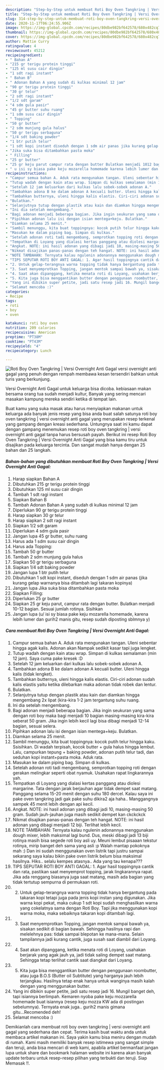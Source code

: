 ```yaml
---
description: "Step-by-Step untuk membuat Roti Boy Oven Tangkring | Versi Overnight Anti Gagal Favorite"
title: "Step-by-Step untuk membuat Roti Boy Oven Tangkring | Versi Overnight Anti Gagal Favorite"
slug: 314-step-by-step-untuk-membuat-roti-boy-oven-tangkring-versi-overnight-anti-gagal-favorite
date: 2020-11-17T06:24:55.906Z
image: https://img-global.cpcdn.com/recipes/80dbe982bf642578/680x482cq70/roti-boy-oven-tangkring-versi-overnight-anti-gagal-foto-resep-utama.jpg
thumbnail: https://img-global.cpcdn.com/recipes/80dbe982bf642578/680x482cq70/roti-boy-oven-tangkring-versi-overnight-anti-gagal-foto-resep-utama.jpg
cover: https://img-global.cpcdn.com/recipes/80dbe982bf642578/680x482cq70/roti-boy-oven-tangkring-versi-overnight-anti-gagal-foto-resep-utama.jpg
author: Mattie Curry
ratingvalue: 4
reviewcount: 45212
recipeingredient:
- " Bahan A"
- "215 gr terigu protein tinggi"
- "125 ml susu cair dingin"
- "1 sdt ragi instant"
- " Bahan B"
- " Adonan Bahan A yang sudah di kulkas minimal 12 jam"
- "90 gr terigu protein tinggi"
- "30 gr telur"
- "2 sdt ragi instant"
- "1/2 sdt garam"
- "4 sdm gula pasir"
- "45 gr butter suhu ruang"
- "1 sdm susu cair dingin"
- " Topping"
- "50 gr butter"
- "2 sdm munjung gula halus"
- "50 gr terigu serbaguna"
- "1/4 sdt baking powder"
- "1 btr putih telur"
- "1 sdt kopi instant diseduh dengan 1 sdm air panas jika kurang gelap warnanya bisa ditambah lagi takaran kopinya"
- "Jika suka bisa ditambahkan pasta moka"
- " Filling"
- "25 gr butter"
- "25 gr keju parut campur rata dengan butter Bulatkan menjadi 1012 bagian Sesuai jumlah rotinya Sisihkan"
- " u isi sy biasa pake keju mozarella homemade karena lebih lumer dan gurih2 manis gitu resep sudah diposting sblmnya y"
recipeinstructions:
- "Campur semua bahan A. Aduk rata mengunakan tangan. Uleni sebentar hingga agak kalis. Adonan akan Nampak sedikit kasar tapi juga lengket."
- "Tutup wadah dengan kain atau wrap. Simpan di kulkas semalaman (min 12 jam). Saya cuma pake kresek :D"
- "Setelah 12 jam keluarkan dari kulkas lalu sobek-sobek adonan A."
- "Tambahkan adona B ke dalam adonan A kecuali butter. Uleni hingga kalis (tidak lengket)."
- "Tambahkan butternya, uleni hingga kalis elastis. Ciri-ciri adonan sudah kalis elastis yaitu ketika dilebarkan maka adonan tidak robek dan lentur."
- "Bulatkan."
- "Selanjutnya tutup dengan plastik atau kain dan diamkan hingga mengembang 2x lipat (kira-kira 1-2 jam tergantung suhu ruang."
- "Ini dia setelah mengembang."
- "Bagi adonan menjadi beberapa bagian. Jika ingin seukuran yang sama dengan roti boy maka bagi menjadi 10 bagian masing-masing kira-kira seberat 50 gram. Jika ingin lebih kecil lagi bisa dibagi menjadi 12-14 bagian, sesuai selera."
- "Pipihkan adonan lalu isi dengan isian mentega+keju. Bulatkan."
- "Diamkan selama 25 menit."
- "Sambil menunggu, kita buat toppingnya: kocok putih telur hingga kaku. Ssisihkan. Di wadah terpisah, kocok butter + gula halus hingga lembut. Lalu, campurkan tepung + baking powder, adonan putih telur tadi, dan seduhan kopi instant+pasta moka. Aduk rata."
- "Masukan ke dalam piping bag. Simpan di kulkas."
- "Setelah adonan roti tadi mengembang, semprotkan topping roti dengan gerakan melingkar seperti obat nyamuk. Usahakan rapat lingkarannya yah."
- "Tempatkan di Loyang yang dialasi kertas panggang atau diolesi margarine. Tata dengan jarak berjauhan agar tidak dempet saat matang. Panggang selama 15-20 menit dengan suhu 180 dercel. Kalau saya ini pake oven tangkring jadi gak pake suhu dikira2 aja haha.. Manggangnya sampek 45 menit lebih dengan api kecil."
- "Angkat. NOTE: ini hasil adonan yang dibagi jadi 10, masing-masing 50 gram. Sudah jauh-jauhan juga masih sedikit dempet kan ckckckck"
- "Nikmat disajikan panas-panas dengan teh hangat. NOTE: ini hasil adonan yang dibagi menjadi 12 biji. Terlihat lebih kecil."
- "NOTE TAMBAHAN: Ternyata kalau ngulenin adonannya menggunakan dough mixer, lebih maksimal lagi bund. Dus, meski dibagi jadi 13 biji rotinya masih bisa segede roti boy asli uy. Meuni lembut pisaaan tekstur rotinya, mirip banget deh sama yang asli :p Walah mantap pokoknya mah :) Dan ini sudah menggunakan oven listrik tapi justru sampai sekarang saya kalau bikin pake oven listrik belum bisa maksimal hasilnya. Hiks.. selalu kempes atasnya.. Ada yang tau kenapa???"
- "TIPS SEPUTAR ROTI BOY ANTI GAGAL: 1. Agar hasil toppingnya cantik dan rata, pastikan saat menyemprot topping, jarak lingkarannya rapat. Jika ada renggang biasanya juga saat matang, masih ada bagian yang tidak tertutup sempurna di permukaan roti."
- "2. Untuk gelap-terangnya warna topping tidak hanya bergantung pada takaran kopi tetapi juga pada jenis kopi instan yang digunakan. Jika warna kopi pekat, maka cukup 1 sdt kopi sudah menghasilkan warna yang cokelatnya sama dengan Roti Boy. Tapi jika menggunakan kopi warna moka, maka sebaiknya takaran kopi ditambah lagi."
- "3. Saat menyemprotkan Topping, jangan mentok sampai bawah ya, sisakan sedikit di bagian bawah. Sehingga hasilnya rapi dan melelehnya pas: tidak sampai blepotan ke mana-mana. Selain tampilannya jadi kurang cantik, juga susah saat diambil dari Loyang."
- "4. Saat akan dipanggang, ketika menata roti di Loyang, usahakan berjarak yang agak jauh ya, jadi tidak saling dempet saat matang. Sehingga tetap terlihat cantik saat diangkat dari Loyang."
- "5. Kita juga bisa menggantikan butter dengan penggunaan roombutter, atau juga B.O.S (Butter oil Subtitute) yang harganya jauh lebih terjangkau. Hasilnya tetap enak hanya untuk wanginya masih kalah dengan yang menggunakan butter."
- "Yang ini dibikin super petite, jadi satu resep jadi 16. Mungil banget deh, tapi isiannya berlimpah. Kemaren nyoba pake keju mozzarella homemade buat isiannya (resep keju mozza KW ada di postingan sebelumnya). Ternyata enak juga.. gurih2 manis gimana gitu...Recomended deh!"
- "Selamat mencoba :)"
categories:
- Recipe
tags:
- roti
- boy
- oven

katakunci: roti boy oven 
nutrition: 209 calories
recipecuisine: American
preptime: "PT38M"
cooktime: "PT43M"
recipeyield: "4"
recipecategory: Lunch

---
```



![Roti Boy Oven Tangkring | Versi Overnight Anti Gagal](https://img-global.cpcdn.com/recipes/80dbe982bf642578/680x482cq70/roti-boy-oven-tangkring-versi-overnight-anti-gagal-foto-resep-utama.jpg)
 versi overnight anti gagal yang penuh dengan rempah membawa kesan tersendiri bahkan untuk turis yang berkunjung.

 Versi Overnight Anti Gagal untuk keluarga bisa dicoba. kebiasaan makan bersama orang tua sudah menjadi kultur, Banyak yang sering mencari masakan kampung mereka sendiri ketika di tempat lain.



Buat kamu yang suka masak atau harus menyiapkan makanan untuk keluarga ada banyak jenis resep yang bisa anda buat salah satunya roti boy oven tangkring | versi overnight anti gagal yang merupakan resep terkenal yang gampang dengan kreasi sederhana. Untungnya saat ini kamu dapat dengan gampang menemukan resep roti boy oven tangkring | versi overnight anti gagal tanpa harus bersusah payah.
Berikut ini resep Roti Boy Oven Tangkring | Versi Overnight Anti Gagal yang bisa kamu tiru untuk disajikan pada keluarga tercinta. Dan sangat mudah hanya dengan 25 bahan dan 25 langkah.


<!--inarticleads1-->

##### Bahan-bahan yang dibutuhkan membuat Roti Boy Oven Tangkring | Versi Overnight Anti Gagal:

1. Harap siapkan  Bahan A
1. Dibutuhkan 215 gr terigu protein tinggi
1. Dibutuhkan 125 ml susu cair dingin
1. Tambah 1 sdt ragi instant
1. Siapkan  Bahan B
1. Tambah  Adonan Bahan A yang sudah di kulkas minimal 12 jam
1. Diperlukan 90 gr terigu protein tinggi
1. Harap siapkan 30 gr telur
1. Harap siapkan 2 sdt ragi instant
1. Siapkan 1/2 sdt garam
1. Diperlukan 4 sdm gula pasir
1. Jangan lupa 45 gr butter, suhu ruang
1. Harus ada 1 sdm susu cair dingin
1. Harus ada  Topping:
1. Tambah 50 gr butter
1. Tambah 2 sdm munjung gula halus
1. Siapkan 50 gr terigu serbaguna
1. Siapkan 1/4 sdt baking powder
1. Jangan lupa 1 btr putih telur
1. Dibutuhkan 1 sdt kopi instant, diseduh dengan 1 sdm air panas (jika kurang gelap warnanya bisa ditambah lagi takaran kopinya)
1. Jangan lupa Jika suka bisa ditambahkan pasta moka
1. Siapkan  Filling:
1. Diperlukan 25 gr butter
1. Siapkan 25 gr keju parut, campur rata dengan butter. Bulatkan menjadi 10-12 bagian. Sesuai jumlah rotinya. Sisihkan
1. Jangan lupa  (u/ isi sy biasa pake keju mozarella homemade, karena lebih lumer dan gurih2 manis gitu, resep sudah diposting sblmnya y)




<!--inarticleads2-->

##### Cara membuat  Roti Boy Oven Tangkring | Versi Overnight Anti Gagal:

1. Campur semua bahan A. Aduk rata mengunakan tangan. Uleni sebentar hingga agak kalis. Adonan akan Nampak sedikit kasar tapi juga lengket.
1. Tutup wadah dengan kain atau wrap. Simpan di kulkas semalaman (min 12 jam). Saya cuma pake kresek :D
1. Setelah 12 jam keluarkan dari kulkas lalu sobek-sobek adonan A.
1. Tambahkan adona B ke dalam adonan A kecuali butter. Uleni hingga kalis (tidak lengket).
1. Tambahkan butternya, uleni hingga kalis elastis. Ciri-ciri adonan sudah kalis elastis yaitu ketika dilebarkan maka adonan tidak robek dan lentur.
1. Bulatkan.
1. Selanjutnya tutup dengan plastik atau kain dan diamkan hingga mengembang 2x lipat (kira-kira 1-2 jam tergantung suhu ruang.
1. Ini dia setelah mengembang.
1. Bagi adonan menjadi beberapa bagian. Jika ingin seukuran yang sama dengan roti boy maka bagi menjadi 10 bagian masing-masing kira-kira seberat 50 gram. Jika ingin lebih kecil lagi bisa dibagi menjadi 12-14 bagian, sesuai selera.
1. Pipihkan adonan lalu isi dengan isian mentega+keju. Bulatkan.
1. Diamkan selama 25 menit.
1. Sambil menunggu, kita buat toppingnya: kocok putih telur hingga kaku. Ssisihkan. Di wadah terpisah, kocok butter + gula halus hingga lembut. Lalu, campurkan tepung + baking powder, adonan putih telur tadi, dan seduhan kopi instant+pasta moka. Aduk rata.
1. Masukan ke dalam piping bag. Simpan di kulkas.
1. Setelah adonan roti tadi mengembang, semprotkan topping roti dengan gerakan melingkar seperti obat nyamuk. Usahakan rapat lingkarannya yah.
1. Tempatkan di Loyang yang dialasi kertas panggang atau diolesi margarine. Tata dengan jarak berjauhan agar tidak dempet saat matang. Panggang selama 15-20 menit dengan suhu 180 dercel. Kalau saya ini pake oven tangkring jadi gak pake suhu dikira2 aja haha.. Manggangnya sampek 45 menit lebih dengan api kecil.
1. Angkat. NOTE: ini hasil adonan yang dibagi jadi 10, masing-masing 50 gram. Sudah jauh-jauhan juga masih sedikit dempet kan ckckckck
1. Nikmat disajikan panas-panas dengan teh hangat. NOTE: ini hasil adonan yang dibagi menjadi 12 biji. Terlihat lebih kecil.
1. NOTE TAMBAHAN: Ternyata kalau ngulenin adonannya menggunakan dough mixer, lebih maksimal lagi bund. Dus, meski dibagi jadi 13 biji rotinya masih bisa segede roti boy asli uy. Meuni lembut pisaaan tekstur rotinya, mirip banget deh sama yang asli :p Walah mantap pokoknya mah :) Dan ini sudah menggunakan oven listrik tapi justru sampai sekarang saya kalau bikin pake oven listrik belum bisa maksimal hasilnya. Hiks.. selalu kempes atasnya.. Ada yang tau kenapa???
1. TIPS SEPUTAR ROTI BOY ANTI GAGAL: 1. Agar hasil toppingnya cantik dan rata, pastikan saat menyemprot topping, jarak lingkarannya rapat. Jika ada renggang biasanya juga saat matang, masih ada bagian yang tidak tertutup sempurna di permukaan roti.
1. 2. Untuk gelap-terangnya warna topping tidak hanya bergantung pada takaran kopi tetapi juga pada jenis kopi instan yang digunakan. Jika warna kopi pekat, maka cukup 1 sdt kopi sudah menghasilkan warna yang cokelatnya sama dengan Roti Boy. Tapi jika menggunakan kopi warna moka, maka sebaiknya takaran kopi ditambah lagi.
1. 3. Saat menyemprotkan Topping, jangan mentok sampai bawah ya, sisakan sedikit di bagian bawah. Sehingga hasilnya rapi dan melelehnya pas: tidak sampai blepotan ke mana-mana. Selain tampilannya jadi kurang cantik, juga susah saat diambil dari Loyang.
1. 4. Saat akan dipanggang, ketika menata roti di Loyang, usahakan berjarak yang agak jauh ya, jadi tidak saling dempet saat matang. Sehingga tetap terlihat cantik saat diangkat dari Loyang.
1. 5. Kita juga bisa menggantikan butter dengan penggunaan roombutter, atau juga B.O.S (Butter oil Subtitute) yang harganya jauh lebih terjangkau. Hasilnya tetap enak hanya untuk wanginya masih kalah dengan yang menggunakan butter.
1. Yang ini dibikin super petite, jadi satu resep jadi 16. Mungil banget deh, tapi isiannya berlimpah. Kemaren nyoba pake keju mozzarella homemade buat isiannya (resep keju mozza KW ada di postingan sebelumnya). Ternyata enak juga.. gurih2 manis gimana gitu...Recomended deh!
1. Selamat mencoba :)




Demikianlah cara membuat roti boy oven tangkring | versi overnight anti gagal yang sederhana dan cepat. Terima kasih buat waktu anda untuk membaca artikel makanan ini. Saya yakin kamu bisa meniru dengan mudah di rumah. Kami masih memiliki banyak resep istimewa yang sangat simple dan teruji, anda bisa mencari di web kami, apabila artikel bermanfaat jangan lupa untuk share dan bookmark halaman website ini karena akan banyak update terbaru untuk resep-resep pilihan yang terbukti dan teruji. Siap Memasak !!. 

